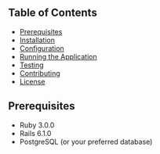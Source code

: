 ## Table of Contents
- [Prerequisites](#prerequisites)
- [Installation](#installation)
- [Configuration](#configuration)
- [Running the Application](#running-the-application)
- [Testing](#testing)
- [Contributing](#contributing)
- [License](#license)

## Prerequisites

- Ruby 3.0.0
- Rails 6.1.0
- PostgreSQL (or your preferred database)

